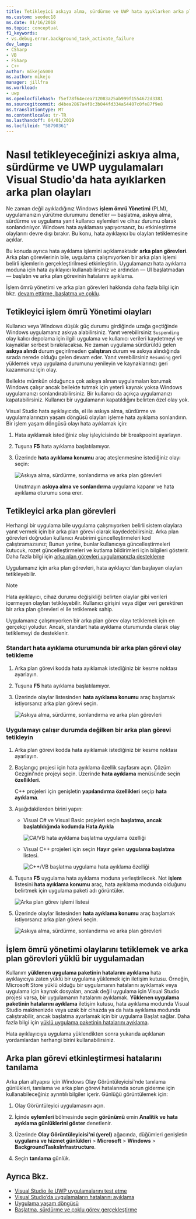 ```yaml
---
title: Tetikleyici askıya alma, sürdürme ve UWP hata ayıklarken arka plan olaylarını | Microsoft Docs
ms.custom: seodec18
ms.date: 01/16/2018
ms.topic: conceptual
f1_keywords:
- vs.debug.error.background_task_activate_failure
dev_langs:
- CSharp
- VB
- FSharp
- C++
author: mikejo5000
ms.author: mikejo
manager: jillfra
ms.workload:
- uwp
ms.openlocfilehash: f5ef78f64ecea712083a25ab999f1554672d3381
ms.sourcegitcommit: d4bea2867a4f0c3b044fd334a54407c0fe87f9e8
ms.translationtype: MT
ms.contentlocale: tr-TR
ms.lasthandoff: 04/01/2019
ms.locfileid: "58790361"
---
```

# <a name="how-to-trigger-suspend-resume-and-background-events-while-debugging-uwp-apps-in-visual-studio"></a>Nasıl tetikleyeceğinizi askıya alma, sürdürme ve UWP uygulamaları Visual Studio'da hata ayıklarken arka plan olayları
Ne zaman değil ayıkladığınız Windows **işlem ömrü Yönetimi** (PLM), uygulamanızın yürütme durumunu denetler — başlatma, askıya alma, sürdürme ve uygulama yanıt kullanıcı eylemleri ve cihaz durumu olarak sonlandırılıyor. Windows hata ayıklaması yapıyorsanız, bu etkinleştirme olaylarını devre dışı bırakır. Bu konu, hata ayıklayıcı bu olayları tetiklemesine açıklar.

 Bu konuda ayrıca hata ayıklama işlemini açıklamaktadır **arka plan görevleri**. Arka plan görevlerinin bile, uygulama çalışmıyorken bir arka plan işlemi belirli işlemlerin gerçekleştirilmesi etkinleştirin. Uygulamanızı hata ayıklama moduna için hata ayıklayıcı kullanabilirsiniz ve ardından — UI başlatmadan — başlatın ve arka plan görevinin hatalarını ayıklama.

 İşlem ömrü yönetimi ve arka plan görevleri hakkında daha fazla bilgi için bkz. [devam ettirme, başlatma ve çoklu](/windows/uwp/launch-resume/index).

##  <a name="BKMK_Trigger_Process_Lifecycle_Management_events"></a> Tetikleyici işlem ömrü Yönetimi olayları
 Kullanıcı veya Windows düşük güç durumu girdiğinde uzağa geçtiğinde Windows uygulamanız askıya alabilirsiniz. Yanıt verebilirsiniz `Suspending` olay kalıcı depolama için ilgili uygulama ve kullanıcı verileri kaydetmeyi ve kaynaklar serbest bırakılacaksa. Ne zaman uygulama sürdürüldü gelen **askıya alındı** durum geçirilmeden **çalıştıran** durum ve askıya alındığında sırada nerede olduğu gelen devam eder. Yanıt verebilirsiniz `Resuming` geri yüklemek veya uygulama durumunu yenileyin ve kaynaklarınızı geri kazanmanız için olay.

 Bellekte mümkün olduğunca çok askıya alınan uygulamaları korumak Windows çalışır ancak bellekte tutmak için yeterli kaynak yoksa Windows uygulamanızı sonlandırabilirsiniz. Bir kullanıcı da açıkça uygulamanızı kapatabilirsiniz. Kullanıcı bir uygulamanın kapatıldığını belirten özel olay yok.

 Visual Studio hata ayıklayıcıda, el ile askıya alma, sürdürme ve uygulamalarınızın yaşam döngüsü olayları işleme hata ayıklama sonlandırın. Bir işlem yaşam döngüsü olayı hata ayıklamak için:

1.  Hata ayıklamak istediğiniz olay işleyicisinde bir breakpooint ayarlayın.

2.  Tuşuna **F5** hata ayıklama başlatılamıyor.

3.  Üzerinde **hata ayıklama konumu** araç ateşlenmesine istediğiniz olayı seçin:

     ![Askıya alma, sürdürme, sonlandırma ve arka plan görevleri](../debugger/media/dbg_suspendresumebackground.png "DBG_SuspendResumeBackground")

     Unutmayın **askıya alma ve sonlandırma** uygulama kapanır ve hata ayıklama oturumu sona erer.

##  <a name="BKMK_Trigger_background_tasks"></a> Tetikleyici arka plan görevleri
 Herhangi bir uygulama bile uygulama çalışmıyorken belirli sistem olaylara yanıt vermek için bir arka plan görevi olarak kaydedebilirsiniz. Arka plan görevleri doğrudan kullanıcı Arabirimi güncelleştirmeleri kod çalıştıramazsınız; Bunun yerine, bunlar kullanıcıya güncelleştirmeleri kutucuk, rozet güncelleştirmeleri ve kutlama bildirimleri için bilgileri gösterir. Daha fazla bilgi için [arka plan görevleri uygulamanızla destekleme](https://msdn.microsoft.com/library/4c7bb148-eb1f-4640-865e-41f627a46e8e)

 Uygulamanız için arka plan görevleri, hata ayıklayıcı'dan başlayan olayları tetikleyebilir.

> [!NOTE]
>  Hata ayıklayıcı, cihaz durumu değişikliği belirten olaylar gibi verileri içermeyen olayları tetikleyebilir. Kullanıcı girişini veya diğer veri gerektiren bir arka plan görevleri el ile tetiklemek sahip.

 Uygulamanız çalışmıyorken bir arka plan görev olayı tetiklemek için en gerçekçi yoludur. Ancak, standart hata ayıklama oturumunda olarak olay tetiklemeyi de desteklenir.

###  <a name="BKMK_Trigger_a_background_task_event_from_a_standard_debug_session"></a> Standart hata ayıklama oturumunda bir arka plan görevi olay tetikleme

1.  Arka plan görevi kodda hata ayıklamak istediğiniz bir kesme noktası ayarlayın.

2.  Tuşuna **F5** hata ayıklama başlatılamıyor.

3.  Üzerinde olaylar listesinden **hata ayıklama konumu** araç başlamak istiyorsanız arka plan görevi seçin.

     ![Askıya alma, sürdürme, sonlandırma ve arka plan görevleri](../debugger/media/dbg_suspendresumebackground.png "DBG_SuspendResumeBackground")

###  <a name="BKMK_Trigger_a_background_task_when_the_app_is_not_running"></a> Uygulamayı çalışır durumda değilken bir arka plan görevi tetikleyin

1.  Arka plan görevi kodda hata ayıklamak istediğiniz bir kesme noktası ayarlayın.

2.  Başlangıç projesi için hata ayıklama özellik sayfasını açın. Çözüm Gezgini'nde projeyi seçin. Üzerinde **hata ayıklama** menüsünde seçin **özellikleri**.

     C++ projeleri için genişletin **yapılandırma özellikleri** seçip **hata ayıklama**.

3.  Aşağıdakilerden birini yapın:

    -   Visual C# ve Visual Basic projeleri seçin **başlatma, ancak başlatıldığında kodumda Hata Ayıkla**

         ![C&#35;&#47;VB hata ayıklama başlatma uygulama özelliği](../debugger/media/dbg_csvb_dontlaunchapp.png "DBG_CsVb_DontLaunchApp")

    -   Visual C++ projeleri için seçin **Hayır** gelen **uygulama başlatma** listesi.

         ![C&#43;&#43;&#47;VB başlatma uygulama hata ayıklama özelliği](../debugger/media/dbg_cppjs_dontlaunchapp.png "DBG_CppJs_DontLaunchApp")

4.  Tuşuna **F5** uygulama hata ayıklama moduna yerleştirilecek. Not **işlem** listesini **hata ayıklama konumu** araç, hata ayıklama modunda olduğunu belirtmek için uygulama paketi adı görüntüler.

     ![Arka plan görev işlemi listesi](../debugger/media/dbg_backgroundtask_processlist.png "DBG_BackgroundTask_ProcessList")

5.  Üzerinde olaylar listesinden **hata ayıklama konumu** araç başlamak istiyorsanız arka plan görevi seçin.

     ![Askıya alma, sürdürme, sonlandırma ve arka plan görevleri](../debugger/media/dbg_suspendresumebackground.png "DBG_SuspendResumeBackground")

##  <a name="BKMK_Trigger_Process_Lifetime_Management_events_and_background_tasks_from_an_installed_app"></a> İşlem ömrü yönetimi olaylarını tetiklemek ve arka plan görevleri yüklü bir uygulamadan
 Kullanım **yüklenen uygulama paketinin hatalarını ayıklama** hata ayıklayıcıya zaten yüklü bir uygulama yüklemek için iletişim kutusu. Örneğin, Microsoft Store yüklü olduğu bir uygulamanın hatalarını ayıklamak veya uygulama için kaynak dosyaları, ancak değil uygulama için Visual Studio projesi varsa, bir uygulamanın hatalarını ayıklamak. **Yüklenen uygulama paketinin hatalarını ayıklama** iletişim kutusu, hata ayıklama modunda Visual Studio makinenizde veya uzak bir cihazda ya da hata ayıklama modunda çalıştırabilir, ancak başlatma ayarlamak için bir uygulama Başlat sağlar. Daha fazla bilgi için [yüklü uygulama paketinin hatalarını ayıklama](../debugger/debug-installed-app-package.md).

 Hata ayıklayıcıya uygulama yüklendikten sonra yukarıda açıklanan yordamlardan herhangi birini kullanabilirsiniz.

##  <a name="BKMK_Diagnosing_background_task_activation_errors"></a> Arka plan görevi etkinleştirmesi hatalarını tanılama
 Arka plan altyapısı için Windows Olay Görüntüleyicisi'nde tanılama günlükleri, tanılama ve arka plan görevi hatalarında sorun giderme için kullanabileceğiniz ayrıntılı bilgiler içerir. Günlüğü görüntülemek için:

1.  Olay Görüntüleyici uygulamasını açın.

2.  İçinde **eylemleri** bölmesinde seçin **görünümü** emin **Analitik ve hata ayıklama günlüklerini göster** denetlenir.

3.  Üzerinde **Olay Görüntüleyicisi'ni (yerel)** ağacında, düğümleri genişletin **uygulama ve hizmet günlükleri** > **Microsoft** > **Windows**   >  **BackgroundTasksInfrastructure**.

4.  Seçin **tanılama** günlük.

## <a name="see-also"></a>Ayrıca Bkz.
- [Visual Studio ile UWP uygulamalarını test etme](../test/testing-store-apps-with-visual-studio.md)
- [Visual Studio’da uygulamaların hatalarını ayıklama](/visualstudio/debugger/debugging-windows-store-and-windows-universal-apps)
- [Uygulama yaşam döngüsü](/windows/uwp/launch-resume/app-lifecycle)
- [Başlatma, sürdürme ve çoklu görev gerçekleştirme](/windows/uwp/launch-resume/index)